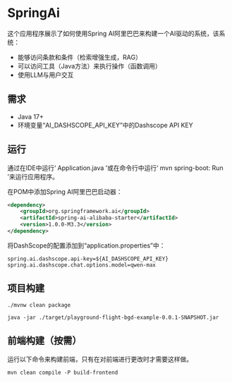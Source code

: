 # SpringAi

这个应用程序展示了如何使用Spring AI阿里巴巴来构建一个AI驱动的系统，该系统：

- 能够访问条款和条件（检索增强生成，RAG）
- 可以访问工具（Java方法）来执行操作（函数调用）
- 使用LLM与用户交互

## 需求

- Java 17+
- 环境变量“AI_DASHSCOPE_API_KEY”中的Dashscope API KEY

## 运行

通过在IDE中运行‘ Application.java ’或在命令行中运行‘ mvn spring-boot: Run ’来运行应用程序。


在POM中添加Spring AI阿里巴巴启动器：

```xml
<dependency>
    <groupId>org.springframework.ai</groupId>
    <artifactId>spring-ai-alibaba-starter</artifactId>
    <version>1.0.0-M3.3</version>
</dependency>
```

将DashScope的配置添加到“application.properties”中：

```
spring.ai.dashscope.api-key=${AI_DASHSCOPE_API_KEY}
spring.ai.dashscope.chat.options.model=qwen-max
```

## 项目构建

```shell
./mvnw clean package
```

```shell
java -jar ./target/playground-flight-bgd-example-0.0.1-SNAPSHOT.jar
```


## 前端构建（按需）

运行以下命令来构建前端，只有在对前端进行更改时才需要这样做。

```shell
mvn clean compile -P build-frontend
```
